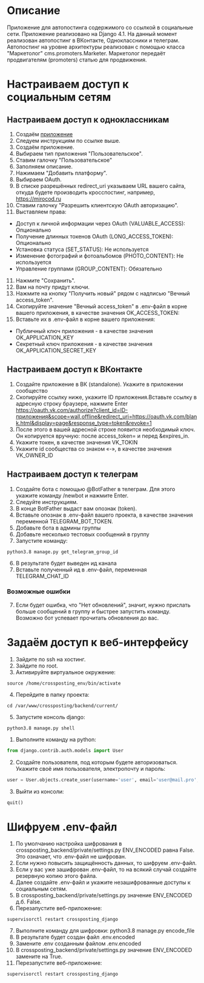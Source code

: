 # Описание

Приложение для автопостинга содержимого со ссылкой в социальные сети.
Приложение реализовано на Django 4.1.
На данный момент реализован автопостинг в ВКонтакте, Одноклассники и телеграм.
Автопостинг на уровне архитектуры реализован с помощью класса "Маркетолог" cms.promoters.Marketer.
Маркетолог передаёт продвигателям (promoters) статью для продвижения.

# Настраиваем доступ к социальным сетям

## Настраиваем доступ к одноклассникам

1. Создаём [приложение](https://apiok.ru/dev/app/create)
2. Следуем инструкциям по ссылке выше.
3. Создаём приложение.
4. Выбираем тип приложения "Пользовательское".
5. Ставим галочку "Пользовательское"
6. Заполняем описание.
7. Нажимаем "Добавить платформу".
8. Выбираем OAuth.
9. В списке разрешённых redirect_uri указываем URL вашего сайта, откуда будете производить кросспостинг,
   например, https://mirocod.ru
10. Ставим галочку "Разрешить клиентскую OAuth авторизацию".
11. Выставляем права:

* Доступ к личной информации через OAuth (VALUABLE_ACCESS): Опционально
* Получение длинных токенов OAuth (LONG_ACCESS_TOKEN): Опционально
* Установка статуса (SET_STATUS): Не используется
* Изменение фотографий и фотоальбомов (PHOTO_CONTENT): Не используется
* Управление группами (GROUP_CONTENT): Обязательно

11. Нажмите "Сохранить".
12. Вам на почту придут ключи.
13. Нажмите на кнопку "Получить новый" рядом с надписью "Вечный access_token".
14. Скопируйте значение "Вечный access_token" в .env-файл в корне вашего приложения, в качестве значения OK_ACCESS_TOKEN:
15. Вставьте их в .env-файл в корне вашего приложения:

* Публичный ключ приложения - в качестве значения OK_APPLICATION_KEY
* Секретный ключ приложения - в качестве значения OK_APPLICATION_SECRET_KEY

## Настраиваем доступ к ВКонтакте

1. Создайте приложение в ВК (standalone). Укажите в приложении сообщество
2. Скопируйте ссылку ниже, укажите ID приложения.Вставьте ссылку в адресную строку браузере, нажмите Enter
   https://oauth.vk.com/authorize?client_id=ID-приложения&scope=wall,offline&redirect_uri=https://oauth.vk.com/blank.html&display=page&response_type=token&revoke=1
3. После этого в вашей адресной строке появится необходимый ключ. Он копируется вручную: после access\_token= и перед &expires\_in.
4. Укажите токен, в качестве значения VK_TOKIN
5. Укажите id сообщества со знаком «-», в качестве значения VK_OWNER_ID

## Настраиваем доступ к телеграм

1. Создайте бота с помощью @BotFather в телеграм. Для этого укажите команду /newbot и нажмите Enter.
2. Следуйте инструкциям.
3. В конце BotFather выдаст вам опознак (token).
4. Вставьте опознак в .env-файл вашего проекта, в качестве значения переменной TELEGRAM_BOT_TOKEN.
5. Добавьте бота в админы группы
6. Добавьте несколько тестовых сообщений в группу
7. Запустите команду:

```
python3.8 manage.py get_telegram_group_id
```

6. В результате будет выведен ид канала
7. Вставьте полученный ид в .env-файл, переменная TELEGRAM_CHAT_ID

### Возможные ошибки

7. Если будет ошибка, что "Нет обновлений", значит, нужно прислать больше сообщений в группу и быстрее запустить команду.
   Возможно бот успевает прочитать обновления до вас.

# Задаём доступ к веб-интерфейсу

1. Зайдите по ssh на хостинг.
2. Зайдите по root.
3. Активируйте виртуальное окружение:

```shell
source /home/crossposting_env/bin/activate
```

4. Перейдите в папку проекта:

```shell
cd /var/www/crossposting/backend/current/
```

5. Запустите консоль django:

```shell
python3.8 manage.py shell
```

1. Выполните команду на python:

```python
from django.contrib.auth.models import User
```

2. Создайте пользователя, под которым будете авторизоваться. Укажите своё имя пользователя, электропочту и пароль:

```python
user = User.objects.create_user(username='user', email='user@mail.pro', password='123123123')
```

3. Выйти из консоли:

```python
quit()
```

# Шифруем .env-файл

1. По умолчанию настройка шифрования в crossposting_backend/private/settings.py ENV_ENCODED равна False. Это означает,
   что .env-файл не шифрован.
2. Если нужно повысить защищённость данных, то шифруем .env-файл.
3. Если у вас уже зашифрован .env-файл, то на всякий случай создайте резервную копию этого файла.
4. Далее создайте .env-файл и укажите незашифрованные доступы к социальным сетям.
5. В crossposting_backend/private/settings.py значение ENV_ENCODED д.б. False.
6. Перезапустите веб-приложение:

```shell
supervisorctl restart crossposting_django
```

7. Выполните команду для шифровки:
   python3.8 manage.py encode_file
8. В результате будет создан файл .env.encoded
9. Замените .env созданным файлом .env.encoded
10. В crossposting_backend/private/settings.py значение ENV_ENCODED замените на True.
11. Перезапустите веб-приложение:

```shell
supervisorctl restart crossposting_django
```
